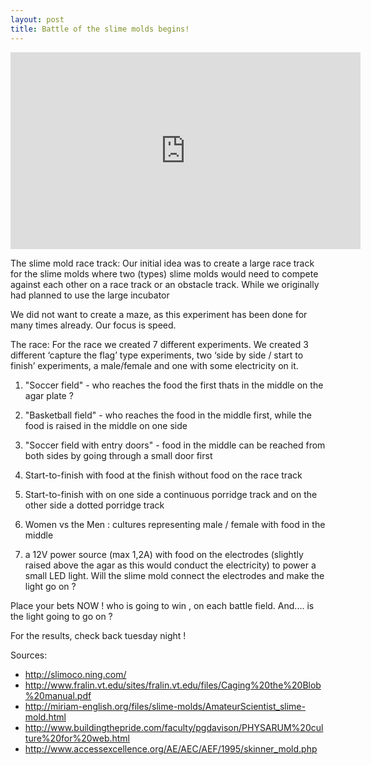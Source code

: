 ```yaml
---
layout: post
title: Battle of the slime molds begins!
---
```

<iframe width="560" height="315" src="https://www.youtube.com/embed/s4_ULP1L-sM" frameborder="0" allowfullscreen></iframe>

The slime mold race track:
Our initial idea was to create a large race track for the slime molds where two (types) slime molds would need to compete against each other on a race track or an obstacle track. While we originally had planned to use the large incubator 

We did not want to create a maze, as this experiment has been done for many times already. Our focus is speed. 

The race:
For the race we created 7 different experiments. We created 3 different ‘capture the flag’ type experiments, two ‘side by side / start to finish’ experiments, a male/female and one with some electricity on it. 

1) "Soccer field" - who reaches the food the first thats in the middle on the agar plate ?

2) "Basketball field" - who reaches the food in the middle first, while the food is raised in the middle on one side

3) "Soccer field with entry doors" - food  in the middle can be reached from both sides by going through a small door first

4) Start-to-finish with food at the finish without food on the race track

5) Start-to-finish with on one side a continuous porridge track and on the other side a dotted porridge track

6) Women vs the Men : cultures representing male / female with food in the middle

7) a 12V power source (max 1,2A) with food on the electrodes (slightly raised above the agar as this would conduct the electricity) to power a small LED light. Will the slime mold connect the electrodes and make the light go on ?

Place your bets NOW ! who is going to win , on each battle field. And.... is the light going to go on ?

For the results, check back tuesday night !

Sources: 
-	http://slimoco.ning.com/
-	http://www.fralin.vt.edu/sites/fralin.vt.edu/files/Caging%20the%20Blob%20manual.pdf
-	http://miriam-english.org/files/slime-molds/AmateurScientist_slime-mold.html
-	http://www.buildingthepride.com/faculty/pgdavison/PHYSARUM%20culture%20for%20web.html
-	http://www.accessexcellence.org/AE/AEC/AEF/1995/skinner_mold.php

